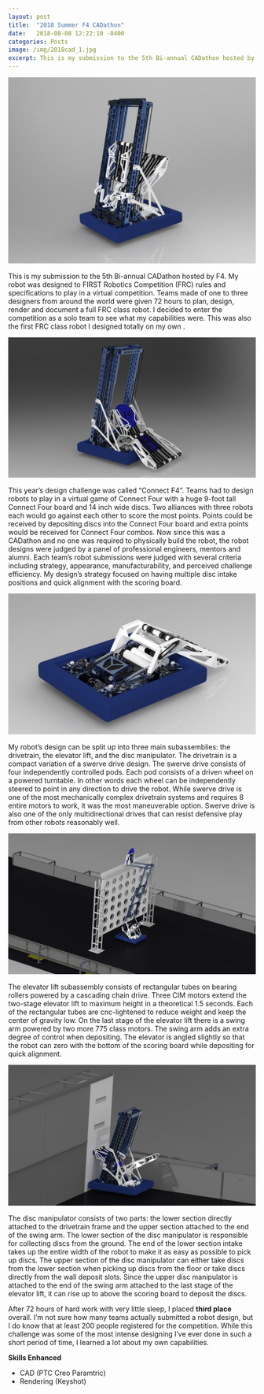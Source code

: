 ```yaml
---
layout: post
title:  "2018 Summer F4 CADathon"
date:   2018-08-08 12:22:10 -0400
categories: Posts
image: /img/2018cad_1.jpg
excerpt: This is my submission to the 5th Bi-annual CADathon hosted by F4. My robot was designed to FIRST Robotics Competition (FRC) rules and specifications to play in a virtual competition. Teams made of one to three...
---
```

![Cover Image](/img/2018cad_1.jpg)

This is my submission to the 5th Bi-annual CADathon hosted by F4. My robot was designed to FIRST Robotics Competition (FRC) rules and specifications to play in a virtual competition. Teams made of one to three designers from around the world were given 72 hours to plan, design, render and document a full FRC class robot. I decided to enter the competition as a solo team to see what my capabilities were. This was also the first FRC class robot I designed totally on my own .

![Intaking Positon Image](/img/2018cad_2.jpg)

This year’s design challenge was called “Connect F4”. Teams had to design robots to play in a virtual game of Connect Four with a huge 9-foot tall Connect Four board and 14 inch wide discs. Two alliances with three robots each would go against each other to score the most points. Points could be received by depositing discs into the Connect Four board and extra points would be received for Connect Four combos. Now since this was a CADathon and no one was required to physically build the robot, the robot designs were judged by a panel of professional engineers, mentors and alumni. Each team’s robot submissions were judged with several criteria including strategy, appearance, manufacturability, and perceived challenge efficiency. My design’s strategy focused on having multiple disc intake positions and quick alignment with the scoring board.

![Drive Train and Intake Image](/img/2018cad_3.jpg)

My robot’s design can be split up into three main subassemblies: the drivetrain, the elevator lift, and the disc manipulator. The drivetrain is a compact variation of a swerve drive design. The swerve drive consists of four independently controlled pods. Each pod consists of a driven wheel on a powered turntable. In other words each wheel can be independently steered to point in any direction to drive the robot. While swerve drive is one of the most mechanically complex drivetrain systems and requires 8 entire motors to work, it was the most maneuverable option. Swerve drive is also one of the only multidirectional drives that can resist defensive play from other robots reasonably well.

![Scoring Position Image](/img/2018cad_4.jpg)

The elevator lift subassembly consists of rectangular tubes on bearing rollers powered by a cascading chain drive. Three CIM motors extend the two-stage elevator lift to maximum height in a theoretical 1.5 seconds. Each of the rectangular tubes are cnc-lightened to reduce weight and keep the center of gravity low. On the last stage of the elevator lift there is a swing arm powered by two more 775 class motors. The swing arm adds an extra degree of control when depositing. The elevator is angled slightly so that the robot can zero with the bottom of the scoring board while depositing for quick alignment.

![Wall Intaking Position](/img/2018cad_5.jpg)

The disc manipulator consists of two parts: the lower section directly attached to the drivetrain frame and the upper section attached to the end of the swing arm. The lower section of the disc manipulator is responsible for collecting discs from the ground. The end of the lower section intake takes up the entire width of the robot to make it as easy as possible to pick up discs. The upper section of the disc manipulator can either take discs from the lower section when picking up discs from the floor or take discs directly from the wall deposit slots. Since the upper disc manipulator is attached to the end of the swing arm attached to the last stage of the elevator lift, it can rise up to above the scoring board to deposit the discs. 

After 72 hours of hard work with very little sleep, I placed **third place** overall. I’m not sure how many teams actually submitted a robot design, but I do know that at least 200 people registered for the competition. While this challenge was some of the most intense designing I’ve ever done in such a short period of time, I learned a lot about my own capabilities.

**Skills Enhanced**
- CAD (PTC Creo Paramtric)
- Rendering (Keyshot)